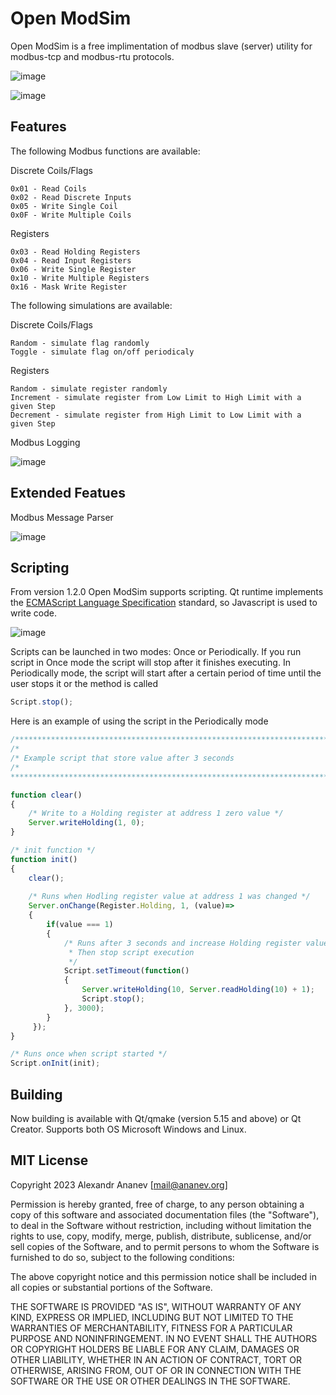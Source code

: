 # Open ModSim
Open ModSim is a free implimentation of modbus slave (server) utility for modbus-tcp and modbus-rtu protocols.

![image](https://github.com/sanny32/OpenModSim/assets/13627951/3912005f-df9b-41b4-b6f5-33ebc76a908c)


![image](https://github.com/sanny32/OpenModSim/assets/13627951/b40eca28-7a34-46dc-9a50-9b16dc1becf1)


## Features

The following Modbus functions are available:

Discrete Coils/Flags

    0x01 - Read Coils
    0x02 - Read Discrete Inputs
    0x05 - Write Single Coil
    0x0F - Write Multiple Coils

Registers

    0x03 - Read Holding Registers
    0x04 - Read Input Registers
    0x06 - Write Single Register
    0x10 - Write Multiple Registers
    0x16 - Mask Write Register
    
The following simulations are available:

Discrete Coils/Flags

    Random - simulate flag randomly
    Toggle - simulate flag on/off periodicaly
    
Registers

    Random - simulate register randomly
    Increment - simulate register from Low Limit to High Limit with a given Step
    Decrement - simulate register from High Limit to Low Limit with a given Step

Modbus Logging

![image](https://github.com/sanny32/OpenModSim/assets/13627951/23ae888d-4722-4065-a394-64e28f68ea62)


## Extended Featues

Modbus Message Parser

![image](https://github.com/sanny32/OpenModSim/assets/13627951/7e9744b8-f4b3-439a-a312-79cbdc426dc2)

  
## Scripting
  From version 1.2.0 Open ModSim supports scripting. Qt runtime implements the [ECMAScript Language Specification](http://www.ecma-international.org/publications/standards/Ecma-262.htm) standard, so Javascript is used to write code.
  
![image](https://github.com/sanny32/OpenModSim/assets/13627951/c03a7d23-3c69-43aa-a1d3-ae5096da4f54)

  Scripts can be launched in two modes: Once or Periodically. If you run script in Once mode the script will stop after it finishes executing. In Periodically mode, the script will start after a certain period of time until the user stops it or the method is called
  ```javascript
  Script.stop();
  ```
Here is an example of using the script in the Periodically mode
```javascript
/**************************************************************************/
/*
/* Example script that store value after 3 seconds
/*
***************************************************************************/

function clear()
{
    /* Write to a Holding register at address 1 zero value */
    Server.writeHolding(1, 0);
}

/* init function */
function init()
{
    clear();
    
    /* Runs when Hodling register value at address 1 was changed */
    Server.onChange(Register.Holding, 1, (value)=>
    {
        if(value === 1)
        {
            /* Runs after 3 seconds and increase Holding register value at address 10 
             * Then stop script execution
             */
            Script.setTimeout(function()
            {
                Server.writeHolding(10, Server.readHolding(10) + 1);
                Script.stop();
            }, 3000);
        }
     });
}

/* Runs once when script started */
Script.onInit(init);
```

## Building
  Now building is available with Qt/qmake (version 5.15 and above) or Qt Creator. Supports both OS Microsoft Windows and Linux.
  
## MIT License
Copyright 2023 Alexandr Ananev [mail@ananev.org]

Permission is hereby granted, free of charge, to any person obtaining a copy of this software and associated documentation files (the "Software"), to deal in the Software without restriction, including without limitation the rights to use, copy, modify, merge, publish, distribute, sublicense, and/or sell copies of the Software, and to permit persons to whom the Software is furnished to do so, subject to the following conditions:

The above copyright notice and this permission notice shall be included in all copies or substantial portions of the Software.

THE SOFTWARE IS PROVIDED "AS IS", WITHOUT WARRANTY OF ANY KIND, EXPRESS OR IMPLIED, INCLUDING BUT NOT LIMITED TO THE WARRANTIES OF MERCHANTABILITY, FITNESS FOR A PARTICULAR PURPOSE AND NONINFRINGEMENT. IN NO EVENT SHALL THE AUTHORS OR COPYRIGHT HOLDERS BE LIABLE FOR ANY CLAIM, DAMAGES OR OTHER LIABILITY, WHETHER IN AN ACTION OF CONTRACT, TORT OR OTHERWISE, ARISING FROM, OUT OF OR IN CONNECTION WITH THE SOFTWARE OR THE USE OR OTHER DEALINGS IN THE SOFTWARE.
